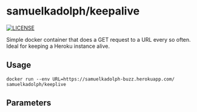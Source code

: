 # samuelkadolph/keepalive

[![LICENSE](https://img.shields.io/github/license/samuelkadolph/docker-keepalive.svg)](LICENSE)

Simple docker container that does a GET request to a URL every so often. Ideal for keeping a Heroku instance alive.

## Usage

```
docker run --env URL=https://samuelkadolph-buzz.herokuapp.com/ samuelkadolph/keeplive
```

## Parameters
